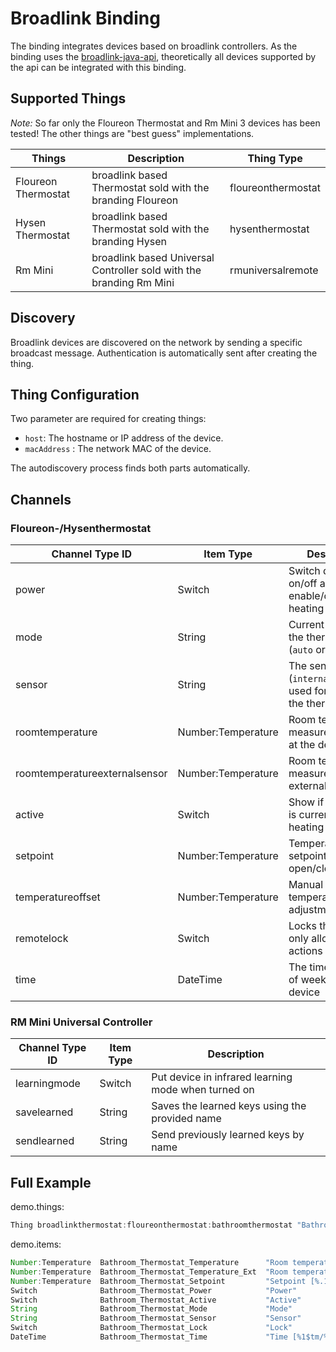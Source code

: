# Broadlink Binding

The binding integrates devices based on broadlink controllers.
As the binding uses the [broadlink-java-api](https://github.com/mob41/broadlink-java-api), theoretically all devices supported by the api can be integrated with this binding.

## Supported Things

_Note:_ So far only the Floureon Thermostat and Rm Mini 3 devices has been tested! The other things are "best guess" implementations.

|       Things        |                             Description                             |     Thing Type     |
|---------------------|---------------------------------------------------------------------|--------------------|
| Floureon Thermostat | broadlink based Thermostat sold with the branding Floureon          | floureonthermostat |
| Hysen Thermostat    | broadlink based Thermostat sold with the branding Hysen             | hysenthermostat    |
| Rm Mini             | broadlink based Universal Controller sold with the branding Rm Mini | rmuniversalremote  |

## Discovery

Broadlink devices are discovered on the network by sending a specific broadcast message.
Authentication is automatically sent after creating the thing.

## Thing Configuration

Two parameter are required for creating things:

- `host`: The hostname or IP address of the device.
- `macAddress` : The network MAC of the device.

The autodiscovery process finds both parts automatically.

## Channels

### Floureon-/Hysenthermostat

|        Channel Type ID        |     Item Type      |                              Description                              |
|-------------------------------|--------------------|-----------------------------------------------------------------------|
| power                         | Switch             | Switch display on/off and enable/disables heating                     |
| mode                          | String             | Current mode of the thermostat (`auto` or `manual`)                   |
| sensor                        | String             | The sensor (`internal`/`external`) used for triggering the thermostat |
| roomtemperature               | Number:Temperature | Room temperature, measured directly at the device                     |
| roomtemperatureexternalsensor | Number:Temperature | Room temperature, measured by an external sensor                      |
| active                        | Switch             | Show if thermostat is currently actively heating                      |
| setpoint                      | Number:Temperature | Temperature setpoint that open/close valve                            |
| temperatureoffset             | Number:Temperature | Manual temperature adjustment                                         |
| remotelock                    | Switch             | Locks the device to only allow remote actions                         |
| time                          | DateTime           | The time and day of week of the device                                |

### RM Mini Universal Controller

| Channel Type ID | Item Type |                     Description                     |
|-----------------|-----------|-----------------------------------------------------|
| learningmode    | Switch    | Put device in infrared learning mode when turned on |
| savelearned     | String    | Saves the learned keys using the provided name      |
| sendlearned     | String    | Send previously learned keys by name                |

## Full Example

demo.things:

```java
Thing broadlinkthermostat:floureonthermostat:bathroomthermostat "Bathroom Thermostat" [ host="192.168.0.23", macAddress="00:10:FA:6E:38:4A"]
```

demo.items:

```java
Number:Temperature  Bathroom_Thermostat_Temperature      "Room temperature [%.1f %unit%]"        <temperature>  { channel="broadlinkthermostat:floureonthermostat:bathroomthermostat:roomtemperature"}
Number:Temperature  Bathroom_Thermostat_Temperature_Ext  "Room temperature (ext) [%.1f %unit%]"  <temperature>  { channel="broadlinkthermostat:floureonthermostat:bathroomthermostat:roomtemperature"}
Number:Temperature  Bathroom_Thermostat_Setpoint         "Setpoint [%.1f %unit%]"                <temperature>  { channel="broadlinkthermostat:floureonthermostat:bathroomthermostat:setpoint"}
Switch              Bathroom_Thermostat_Power            "Power"                                                { channel="broadlinkthermostat:floureonthermostat:bathroomthermostat:power"}
Switch              Bathroom_Thermostat_Active           "Active"                                               { channel="broadlinkthermostat:floureonthermostat:bathroomthermostat:active"}
String              Bathroom_Thermostat_Mode             "Mode"                                                 { channel="broadlinkthermostat:floureonthermostat:bathroomthermostat:mode"}
String              Bathroom_Thermostat_Sensor           "Sensor"                                               { channel="broadlinkthermostat:floureonthermostat:bathroomthermostat:sensor"}
Switch              Bathroom_Thermostat_Lock             "Lock"                                  <lock>         { channel="broadlinkthermostat:floureonthermostat:bathroomthermostat:remotelock"}
DateTime            Bathroom_Thermostat_Time             "Time [%1$tm/%1$td %1$tH:%1$tM]"        <time>         { channel="broadlinkthermostat:floureonthermostat:bathroomthermostat:time"}

```

